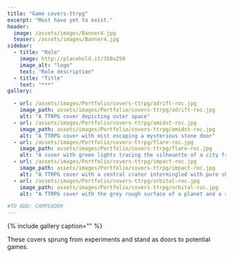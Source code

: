 ```yaml
---
title: "Game covers-ttrpg"
excerpt: "Most have yet to exist."
header:
  image: /assets/images/Banner4.jpg
  teaser: /assets/images/Banner4.jpg
sidebar:
  - title: "Role"
    image: http://placehold.it/350x250
    image_alt: "logo"
    text: "Role description"
  - title: "Title"
    text: "***"
gallery:

  - url: /assets/images/Portfolio/covers-ttrpg/adrift-roc.jpg
    image_path: assets/images/Portfolio/covers-ttrpg/adrift-roc.jpg
    alt: "A TTRPG cover depicting outer space"
  - url: /assets/images/Portfolio/covers-ttrpg/amidst-roc.jpg
    image_path: assets/images/Portfolio/covers-ttrpg/amidst-roc.jpg
    alt: "A TTRPG cover with mist escaping a mysterious stone door"
  - url: /assets/images/Portfolio/covers-ttrpg/flare-roc.jpg
    image_path: assets/images/Portfolio/covers-ttrpg/flare-roc.jpg
    alt: "A cover with green lights tracing the silhouette of a city from above"
  - url: /assets/images/Portfolio/covers-ttrpg/impact-roc.jpg
    image_path: assets/images/Portfolio/covers-ttrpg/impact-roc.jpg
    alt: "A TTRPG cover with a central crater intermingled with pure shapes"
  - url: /assets/images/Portfolio/covers-ttrpg/orbital-roc.jpg
    image_path: assets/images/Portfolio/covers-ttrpg/orbital-roc.jpg
    alt: "A TTRPG cover with the grey rough surface of a planet and a red river above"

#TO ADD: CAMPEADOR
---
```


{% include gallery caption="" %}

These covers sprung from experiments and stand as doors to potential games.
